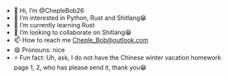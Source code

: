 - 👋 Hi, I’m @ChepleBob26
- 👀 I’m interested in Python, Rust and Shitlang😁
- 🌱 I’m currently learning Rust
- 💞️ I’m looking to collaborate on Shitlang😁
- 📫 How to reach me Cheple_Bob@outlook.com
- 😄 Pronouns: nice
- ⚡ Fun fact: Uh, ask, I do not have the Chinese winter vacation homework page 1, 2, who has please send it, thank you😁

<!---
ChepleBob26/ChepleBob26 is a ✨ special ✨ repository because its `README.md` (this file) appears on your GitHub profile.
You can click the Preview link to take a look at your changes.
--->
